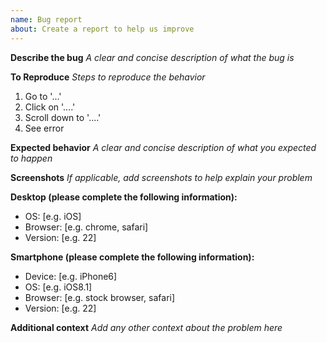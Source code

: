 ```yaml
---
name: Bug report
about: Create a report to help us improve
---
```


**Describe the bug**
_A clear and concise description of what the bug is_

**To Reproduce**
_Steps to reproduce the behavior_

1. Go to '...'
2. Click on '....'
3. Scroll down to '....'
4. See error

**Expected behavior**
_A clear and concise description of what you expected to happen_

**Screenshots**
_If applicable, add screenshots to help explain your problem_

**Desktop (please complete the following information):**

* OS: [e.g. iOS]
* Browser: [e.g. chrome, safari]
* Version: [e.g. 22]

**Smartphone (please complete the following information):**

* Device: [e.g. iPhone6]
* OS: [e.g. iOS8.1]
* Browser: [e.g. stock browser, safari]
* Version: [e.g. 22]

**Additional context**
_Add any other context about the problem here_
